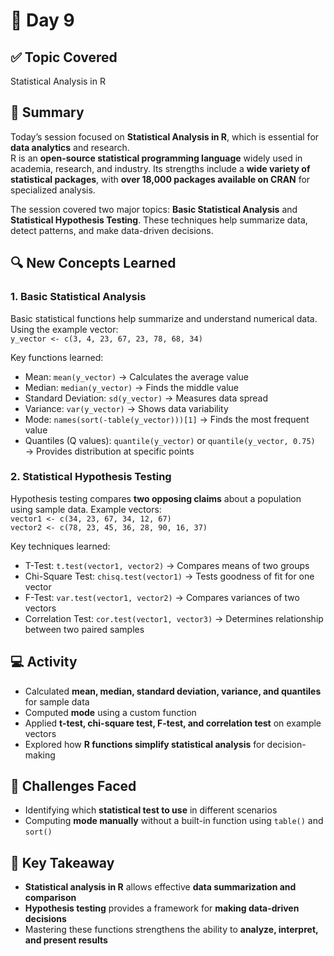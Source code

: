 # 📘 Day 9

## ✅ Topic Covered
Statistical Analysis in R

## 🧠 Summary
Today’s session focused on **Statistical Analysis in R**, which is essential for **data analytics** and research.  
R is an **open-source statistical programming language** widely used in academia, research, and industry. Its strengths include a **wide variety of statistical packages**, with **over 18,000 packages available on CRAN** for specialized analysis.  

The session covered two major topics: **Basic Statistical Analysis** and **Statistical Hypothesis Testing**. These techniques help summarize data, detect patterns, and make data-driven decisions.

## 🔍 New Concepts Learned
### **1. Basic Statistical Analysis**
Basic statistical functions help summarize and understand numerical data. Using the example vector:  
`y_vector <- c(3, 4, 23, 67, 23, 78, 68, 34)`

Key functions learned:  
- Mean: `mean(y_vector)` → Calculates the average value  
- Median: `median(y_vector)` → Finds the middle value  
- Standard Deviation: `sd(y_vector)` → Measures data spread  
- Variance: `var(y_vector)` → Shows data variability  
- Mode: `names(sort(-table(y_vector)))[1]` → Finds the most frequent value  
- Quantiles (Q values): `quantile(y_vector)` or `quantile(y_vector, 0.75)` → Provides distribution at specific points

### **2. Statistical Hypothesis Testing**
Hypothesis testing compares **two opposing claims** about a population using sample data. Example vectors:  
`vector1 <- c(34, 23, 67, 34, 12, 67)`  
`vector2 <- c(78, 23, 45, 36, 28, 90, 16, 37)`

Key techniques learned:  
- T-Test: `t.test(vector1, vector2)` → Compares means of two groups  
- Chi-Square Test: `chisq.test(vector1)` → Tests goodness of fit for one vector  
- F-Test: `var.test(vector1, vector2)` → Compares variances of two vectors  
- Correlation Test: `cor.test(vector1, vector3)` → Determines relationship between two paired samples

## 💻 Activity
- Calculated **mean, median, standard deviation, variance, and quantiles** for sample data  
- Computed **mode** using a custom function  
- Applied **t-test, chi-square test, F-test, and correlation test** on example vectors  
- Explored how **R functions simplify statistical analysis** for decision-making

## 🤔 Challenges Faced
- Identifying which **statistical test to use** in different scenarios  
- Computing **mode manually** without a built-in function using `table()` and `sort()`

## 🎯 Key Takeaway
- **Statistical analysis in R** allows effective **data summarization and comparison**  
- **Hypothesis testing** provides a framework for **making data-driven decisions**  
- Mastering these functions strengthens the ability to **analyze, interpret, and present results**
